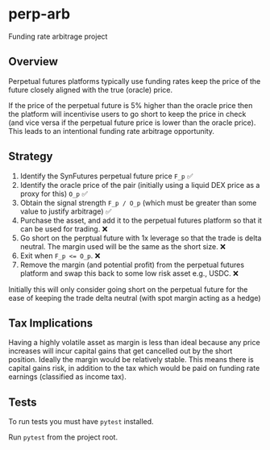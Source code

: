 # perp-arb

Funding rate arbitrage project

## Overview

Perpetual futures platforms typically use funding rates keep the price of the future closely aligned with the true (oracle) price.

If the price of the perpetual future is 5% higher than the oracle price then the platform will incentivise users to go
short to keep the price in check (and vice versa if the perpetual future price is lower than the oracle price). 
This leads to an intentional funding rate arbitrage opportunity.

## Strategy

1. Identify the SynFutures perpetual future price `F_p` :white_check_mark:
2. Identify the oracle price of the pair (initially using a liquid DEX price as a proxy for this) `O_p` :white_check_mark:
3. Obtain the signal strength `F_p / O_p` (which must be greater than some value to justify arbitrage) :white_check_mark:
4. Purchase the asset, and add it to the perpetual futures platform so that it can be used for trading. :x:
5. Go short on the perptual future with 1x leverage so that the trade is delta neutral. The margin used will be the same as the short size. :x:
6. Exit when `F_p <= O_p`. :x:
7. Remove the margin (and potential profit) from the perpetual futures platform and swap this back to some low risk asset e.g., USDC. :x:

Initially this will only consider going short on the perpetual future for the ease of keeping the trade delta neutral (with spot margin acting as a hedge)

## Tax Implications
Having a highly volatile asset as margin is less than ideal because any price increases will incur capital gains that get
cancelled out by the short position. Ideally the margin would be relatively stable. This means there is capital gains risk,
in addition to the tax which would be paid on funding rate earnings (classified as income tax).

## Tests
To run tests you must have `pytest` installed.

Run `pytest` from the project root.